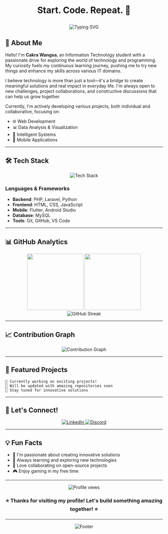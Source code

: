 # <p align="center"><strong>Start. Code. Repeat. 🔁</strong></p>

<div align="center">
  <img src="https://readme-typing-svg.herokuapp.com?font=Fira+Code&pause=1000&color=00D9FF&center=true&vCenter=true&width=435&lines=Information+Technology+Student;Always+Learning+New+Technologies;Open+to+Collaboration!" alt="Typing SVG" />
</div>

## 🚀 About Me

Hello! I'm **Cakra Wangsa**, an Information Technology student with a passionate drive for exploring the world of technology and programming. My curiosity fuels my continuous learning journey, pushing me to try new things and enhance my skills across various IT domains.

I believe technology is more than just a tool—it's a bridge to create meaningful solutions and real impact in everyday life. I'm always open to new challenges, project collaborations, and constructive discussions that can help us grow together.

Currently, I'm actively developing various projects, both individual and collaborative, focusing on:
- 🌐 Web Development
- 📊 Data Analysis & Visualization
- 🤖 Intelligent Systems
- 📱 Mobile Applications

---

## 🛠️ Tech Stack

<div align="center">
  <img src="https://skillicons.dev/icons?i=androidstudio,python,laravel,mysql,flutter,php,html,css,js,git,github,vscode" alt="Tech Stack" />
</div>

### Languages & Frameworks
- **Backend**: PHP, Laravel, Python
- **Frontend**: HTML, CSS, JavaScript
- **Mobile**: Flutter, Android Studio
- **Database**: MySQL
- **Tools**: Git, GitHub, VS Code

---

## 📊 GitHub Analytics

<div align="center">
  <img height="180em" src="https://github-readme-stats.vercel.app/api?username=MiracleCakra&show_icons=true&theme=tokyonight&include_all_commits=true&count_private=true&hide_border=true"/>
  <img height="180em" src="https://github-readme-stats.vercel.app/api/top-langs/?username=MiracleCakra&layout=compact&langs_count=8&theme=tokyonight&hide_border=true"/>
</div>

<div align="center">
  <img src="https://github-readme-streak-stats.herokuapp.com/?user=MiracleCakra&theme=tokyonight&hide_border=true" alt="GitHub Streak" />
</div>

---

## 📈 Contribution Graph

<div align="center">
  <img src="https://github-readme-activity-graph.vercel.app/graph?username=MiracleCakra&bg_color=1a1b27&color=70a5fd&line=70a5fd&point=f0f6fc&area=true&hide_border=true" alt="Contribution Graph" />
</div>

---

## 🌟 Featured Projects

<!-- You can add your featured projects here -->
```
🔧 Currently working on exciting projects!
📝 Will be updated with amazing repositories soon
🎯 Stay tuned for innovative solutions
```

---

## 🤝 Let's Connect!

<div align="center">
  <a href="https://linkedin.com/in/www.linkedin.com/in/cakra-wangsa-m-a-w-08753b330" target="_blank">
    <img src="https://img.shields.io/badge/LinkedIn-0077B5?style=for-the-badge&logo=linkedin&logoColor=white" alt="LinkedIn"/>
  </a>
  <a href="https://discord.com/users/your-discord-id" target="_blank">
    <img src="https://img.shields.io/badge/Discord-7289DA?style=for-the-badge&logo=discord&logoColor=white" alt="Discord"/>
  </a>
</div>

---

## 💡 Fun Facts

- 🎯 I'm passionate about creating innovative solutions
- 🌱 Always learning and exploring new technologies
- 👥 Love collaborating on open-source projects
- 🎮 Enjoy gaming in my free time

---

<div align="center">
  <img src="https://komarev.com/ghpvc/?username=MiracleCakra&label=Profile%20views&color=0e75b6&style=flat" alt="Profile views" />
</div>

<div align="center">
  <h3>⭐ Thanks for visiting my profile! Let's build something amazing together! ⭐</h3>
</div>

---

<div align="center">
  <img src="https://capsule-render.vercel.app/api?type=waving&color=gradient&height=100&section=footer" alt="Footer" />
</div>
